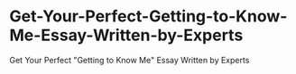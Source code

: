 # Get-Your-Perfect-Getting-to-Know-Me-Essay-Written-by-Experts
Get Your Perfect "Getting to Know Me" Essay Written by Experts
